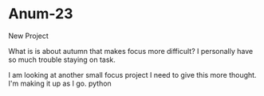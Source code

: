 # Anum-23
New Project

What is is about autumn that makes focus more difficult?
I personally have so much trouble staying on task.

I am looking at another small focus project
I need to give this more thought.
I'm making it up as I go.
python
